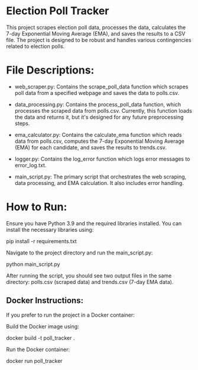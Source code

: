 # Election Poll Tracker
This project scrapes election poll data, processes the data, calculates the 7-day Exponential Moving Average (EMA), and saves the results to a CSV file. 
The project is designed to be robust and handles various contingencies related to election polls.

# File Descriptions:

* web_scraper.py: Contains the scrape_poll_data function which scrapes poll data from a specified webpage and saves the data to polls.csv.

* data_processing.py: Contains the process_poll_data function, which processes the scraped data from polls.csv. Currently, this function loads the data and returns it, but it's designed for any future preprocessing steps.

* ema_calculator.py: Contains the calculate_ema function which reads data from polls.csv, computes the 7-day Exponential Moving Average (EMA) for each candidate, and saves the results to trends.csv.

* logger.py: Contains the log_error function which logs error messages to error_log.txt.

* main_script.py: The primary script that orchestrates the web scraping, data processing, and EMA calculation. It also includes error handling.

# How to Run:
Ensure you have Python 3.9 and the required libraries installed. You can install the necessary libraries using:

pip install -r requirements.txt

Navigate to the project directory and run the main_script.py:

python main_script.py

After running the script, you should see two output files in the same directory: polls.csv (scraped data) and trends.csv (7-day EMA data).


## Docker Instructions:
If you prefer to run the project in a Docker container:

Build the Docker image using:

docker build -t poll_tracker .

Run the Docker container:

docker run poll_tracker



